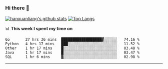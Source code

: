 ### Hi there 👋

<!--
**hanxuanliang/hanxuanliang** is a ✨ _special_ ✨ repository because its `README.md` (this file) appears on your GitHub profile.

Here are some ideas to get you started:

- 🔭 I’m currently working on ...
- 🌱 I’m currently learning ...
- 👯 I’m looking to collaborate on ...
- 🤔 I’m looking for help with ...
- 💬 Ask me about ...
- 📫 How to reach me: ...
- 😄 Pronouns: ...
- ⚡ Fun fact: ...
-->
[![hanxuanliang's github stats](https://github-readme-stats.vercel.app/api?username=hanxuanliang&count_private=true&show_icons=true)](https://github.com/anuraghazra/github-readme-stats)
[![Top Langs](https://github-readme-stats.vercel.app/api/top-langs/?username=hanxuanliang&layout=compact)](https://github.com/anuraghazra/github-readme-stats)

📊 **This week I spent my time on**
<!--START_SECTION:waka-->
```text
Go       27 hrs 36 mins  ██████████████████▓░░░░░░   74.16 % 
Python   4 hrs 17 mins   ███░░░░░░░░░░░░░░░░░░░░░░   11.52 % 
Other    1 hr 17 mins    █░░░░░░░░░░░░░░░░░░░░░░░░   03.48 % 
Java     1 hr 17 mins    █░░░░░░░░░░░░░░░░░░░░░░░░   03.47 % 
SQL      1 hr 6 mins     ▓░░░░░░░░░░░░░░░░░░░░░░░░   02.98 % 
```
<!--END_SECTION:waka-->

***